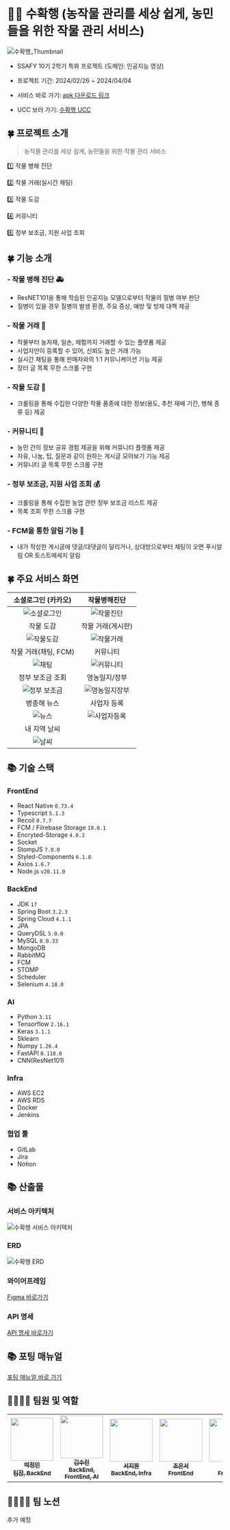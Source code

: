 # 🌿🌾 수확행 (농작물 관리를 세상 쉽게, 농민들을 위한 작물 관리 서비스)

![수확행_Thumbnail](./outputs/수확행_Thumbnail.png)

-   SSAFY 10기 2학기 특화 프로젝트 (도메인: 인공지능 영상)

-   프로젝트 기간: 2024/02/26 ~ 2024/04/04

-   서비스 바로 가기: [apk 다운로드 링크](https://drive.google.com/file/d/1AOGnOemdUMYsREo-WDJIZIRlhx45Le7V/view?usp=drive_link)

-   UCC 보러 가기: [수확행 UCC](https://drive.google.com/file/d/1XIdSvytvkFKWjHls8_4MmRfQ2hs8QGqc/view?usp=sharing)

## 🍀 프로젝트 소개

> 농작물 관리를 세상 쉽게, 농민들을 위한 작물 관리 서비스

1️⃣ 작물 병해 진단

2️⃣ 작물 거래(실시간 채팅)

3️⃣ 작물 도감

4️⃣ 커뮤니티

5️⃣ 정부 보조금, 지원 사업 조회

## 🍀 기능 소개

### - 작물 병해 진단 🚑

-   ResNET101을 통해 학습된 인공지능 모델으로부터 작물의 질병 여부 판단
-   질병이 있을 경우 질병의 발생 환경, 주요 증상, 예방 및 방제 대책 제공

### - 작물 거래 💸

-   작물부터 농자재, 일손, 체험까지 거래할 수 있는 플랫폼 제공
-   사업자만이 등록할 수 있어, 신뢰도 높은 거래 가능
-   실시간 채팅을 통해 판매자와의 1:1 커뮤니케이션 기능 제공
-   장터 글 목록 무한 스크롤 구현

### - 작물 도감 🥕

-   크롤링을 통해 수집한 다양한 작물 품종에 대한 정보(용도, 추천 재배 기간, 병해 종류 등) 제공

### - 커뮤니티 💬

-   농민 간의 정보 공유 경험 제공을 위해 커뮤니티 플랫폼 제공
-   자유, 나눔, 팁, 질문과 같이 원하는 게시글 모아보기 기능 제공
-   커뮤니티 글 목록 무한 스크롤 구현

### - 정부 보조금, 지원 사업 조회 💰

-   크롤링을 통해 수집한 농업 관련 정부 보조금 리스트 제공
-   목록 조회 무한 스크롤 구현

### - FCM을 통한 알림 기능 🔔

-   내가 작성한 게시글에 댓글/대댓글이 달리거나, 상대방으로부터 채팅이 오면 푸시알림 OR 토스트메세지 알림

## 🍀 주요 서비스 화면

|               소셜로그인 (카카오)               |                    작물병해진단                    |
| :---------------------------------------------: | :------------------------------------------------: |
| ![소셜로그인](./outputs/gifs/0_소셜로그인.gif)  |       ![작물진단](./outputs/gifs/1_진단.gif)       |
|                    작물 도감                    |                 작물 거래(게시판)                  |
|   ![작물도감](./outputs/gifs/2_작물도감.gif)    |     ![작물거래](./outputs/gifs/3_작물거래.gif)     |
|              작물 거래(채팅, FCM)               |                      커뮤니티                      |
|       ![채팅](./outputs/gifs/4_채팅.gif)        |     ![커뮤니티](./outputs/gifs/5_커뮤니티.gif)     |
|                정부 보조금 조회                 |                   영농일지/장부                    |
| ![정부 보조금](./outputs/gifs/6_정부보조금.gif) | ![영농일지장부](./outputs/gifs/7_영농일지장부.gif) |
|                   병충해 뉴스                   |                    사업자 등록                     |
|       ![뉴스](./outputs/gifs/8_뉴스.gif)        |     ![사업자등록](./outputs/gifs/9_사업자.gif)     |
|                  내 지역 날씨                   |                                                    |
|       ![날씨](./outputs/gifs/10_날씨.gif)       |                                                    |

## 📚 기술 스택

### FrontEnd

-   React Native `0.73.4`
-   Typescript `5.1.3`
-   Recoil `0.7.7`
-   FCM / Filrebase Storage `19.0.1`
-   Encryted-Storage `4.0.3`
-   Socket
-   StompJS `7.0.0`
-   Styled-Components `6.1.8`
-   Axios `1.6.7`
-   Node.js `v20.11.0`

### BackEnd

-   JDK `17`
-   Spring Boot `3.2.3`
-   Spring Cloud `4.1.1`
-   JPA
-   QueryDSL `5.0.0`
-   MySQL `8.0.33`
-   MongoDB
-   RabbitMQ
-   FCM
-   STOMP
-   Scheduler
-   Selenium `4.18.0`

### AI

-   Python `3.11`
-   Tensorflow `2.16.1`
-   Keras `3.1.1`
-   Sklearn
-   Numpy `1.26.4`
-   FastAPI `0.110.0`
-   CNN(ResNet101)

### Infra

-   AWS EC2
-   AWS RDS
-   Docker
-   Jenkins

### 협업 툴

-   GitLab
-   Jira
-   Notion

## 📚 산출물

### 서비스 아키텍처

![수확행 서비스 아키텍처](./outputs/수확행_서비스아키텍처.png)

### ERD

![수확행 ERD](./outputs/수확행_ERD.png)

### 와이어프레임

[Figma 바로가기](https://www.figma.com/file/KLa5YoXgr9IYqga20CFN6w/%EC%88%98%ED%99%95%ED%96%89?type=design&node-id=0%3A1&mode=design&t=SWZ4E8GaFjO4Bqws-1)

### API 명세

[API 명세 바로가기](./outputs/API_명세서.pdf)

## 📚 포팅 매뉴얼

[포팅 매뉴얼 바로 가기](./exec/포팅매뉴얼.md)

## 👨‍👨‍👧‍👦 팀원 및 역할

<table>
   <tr>
      <td align="center"><a href="https://github.com/Ahrang777"><img src="https://avatars.githubusercontent.com/u/59478159?v=4" width="100px;" alt=""/><br /><sub><b>박정인<br/>팀장, BackEnd</b></sub></a></td>
      <td align="center"><a href="https://github.com/uhyeon19"><img src="https://avatars.githubusercontent.com/u/51315222?v=4" width="100px;" alt=""/><br /><sub><b>김수린<br/>BackEnd, FrontEnd, AI</b></sub></a></td>
      <td align="center"><a href="https://github.com/jiwonss"><img src="https://avatars.githubusercontent.com/u/72875528?v=44" width="100px;" alt=""/><br /><sub><b>서지원<br/>BackEnd, Infra</b></sub></a></td>
      <td align="center"><a href="https://github.com/eundeok9"><img src="https://avatars.githubusercontent.com/u/100702397?v=4" width="100px;" alt=""/><br /><sub><b>조은서<br/>FrontEnd</b></sub></a></td>
      <td align="center"><a href="https://github.com/"><img src="https://avatars.githubusercontent.com/u/5131522?v=4" width="100px;" alt=""/><br /><sub><b>오민상<br/>FrontEnd</b></sub></a></td>
      <td align="center"><a href="https://github.com/markrla"><img src="https://avatars.githubusercontent.com/u/139411566?v=4" width="100px;" alt=""/><br /><sub><b>김범수<br/>FrontEnd</b></sub></a></td>
   </tr>
</table>

## 👨‍👨‍👧‍👦 팀 노션

추가 예정
